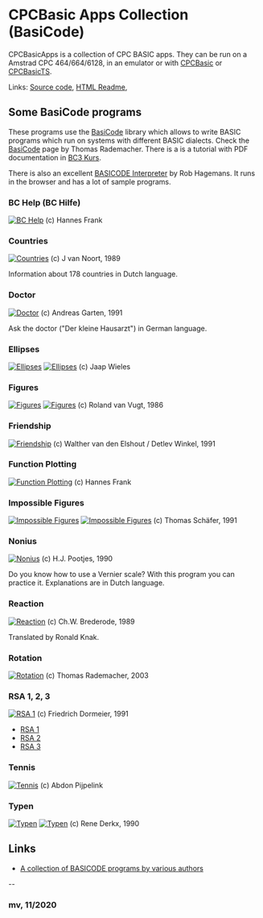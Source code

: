 # CPCBasic Apps Collection (BasiCode)

CPCBasicApps is a collection of CPC BASIC apps.
They can be run on a Amstrad CPC 464/664/6128, in an emulator or with
[CPCBasic](https://benchmarko.github.io/CPCBasic/) or [CPCBasicTS](https://benchmarko.github.io/CPCBasicTS/).

Links:
[Source code](https://github.com/benchmarko/CPCBasicApps/),
[HTML Readme](https://github.com/benchmarko/CPCBasicApps/#readme),

## Some BasiCode programs

These programs use the [BasiCode](../../dist/index.html?database=apps&example=basicode/basicode) library which allows to write BASIC programs which run on systems with different BASIC dialects.
Check the [BasiCode](http://www.basicode.de/) page by Thomas Rademacher.
There is a is a tutorial with PDF documentation in  [BC3 Kurs](http://www.basicode.de/download/BC3_KURS.zip).

There is also an excellent [BASICODE Interpreter](https://robhagemans.github.io/basicode/) by Rob Hagemans. It runs in the browser and has a lot of sample programs.

### BC Help (BC Hilfe)

[![BC Help](./img/bchelp.png)](../../dist/index.html?database=apps&example=basicode/bchelp) (c) Hannes Frank

### Countries

[![Countries](./img/countries.png)](../../dist/index.html?database=apps&example=basicode/countries) (c) J van Noort, 1989

Information about 178 countries in Dutch language.

### Doctor

[![Doctor](./img/doctor.png)](../../dist/index.html?database=apps&example=basicode/doctor) (c) Andreas Garten, 1991

Ask the doctor ("Der kleine Hausarzt") in German language.

### Ellipses

[![Ellipses](./img/ellipses.png)](../../dist/index.html?database=apps&example=basicode/ellipses)
[![Ellipses](./img/ellipses2.png)](../../dist/index.html?database=apps&example=basicode/ellipses) (c) Jaap Wieles

### Figures

[![Figures](./img/figures.png)](../../dist/index.html?database=apps&example=basicode/figures)
[![Figures](./img/figures2.png)](../../dist/index.html?database=apps&example=basicode/figures) (c) Roland van Vugt, 1986

### Friendship

[![Friendship](./img/friendsh.png)](../../dist/index.html?database=apps&example=basicode/friendsh) (c) Walther van den Elshout / Detlev Winkel, 1991

### Function Plotting

[![Function Plotting](./img/funcplot.png)](../../dist/index.html?database=apps&example=basicode/funcplot) (c) Hannes Frank

### Impossible Figures

[![Impossible Figures](./img/imposfig.png)](../../dist/index.html?database=apps&example=basicode/imposfig)
[![Impossible Figures](./img/imposfig2.png)](../../dist/index.html?database=apps&example=basicode/imposfig) (c) Thomas Schäfer, 1991

### Nonius

[![Nonius](./img/nonius.png)](../../dist/index.html?database=apps&example=basicode/nonius) (c) H.J. Pootjes, 1990

Do you know how to use a Vernier scale? With this program you can practice it. Explanations are in Dutch language.

### Reaction

[![Reaction](./img/reaction.png)](../../dist/index.html?database=apps&example=basicode/reaction) (c) Ch.W. Brederode, 1989

Translated by Ronald Knak.

### Rotation

[![Rotation](./img/rotation.png)](../../dist/index.html?database=apps&example=basicode/rotation) (c) Thomas Rademacher, 2003

### RSA 1, 2, 3

[![RSA 1](./img/rsa1.png)](../../dist/index.html?database=apps&example=basicode/rsa1) (c) Friedrich Dormeier, 1991

- [RSA 1](../../dist/index.html?database=apps&example=basicode/rsa1)
- [RSA 2](../../dist/index.html?database=apps&example=basicode/rsa2)
- [RSA 3](../../dist/index.html?database=apps&example=basicode/rsa3)

### Tennis

[![Tennis](./img/tennis.png)](../../dist/index.html?database=apps&example=basicode/tennis) (c) Abdon Pijpelink

### Typen

[![Typen](./img/typen.png)](../../dist/index.html?database=apps&example=basicode/typen)
[![Typen](./img/typen2.png)](../../dist/index.html?database=apps&example=basicode/typen) (c) Rene Derkx, 1990

## Links

- [A collection of BASICODE programs by various authors](https://github.com/robhagemans/basicode)

--

### **mv, 11/2020**
